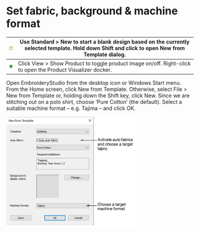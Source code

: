 # Set fabric, background & machine format

| ![New.png](assets/New.png)                 | Use Standard > New to start a blank design based on the currently selected template. Hold down Shift and click to open New from Template dialog. |
| ------------------------------------------ | ------------------------------------------------------------------------------------------------------------------------------------------------ |
| ![ShowProduct.png](assets/ShowProduct.png) | Click View > Show Product to toggle product image on/off. Right-click to open the Product Visualizer docker.                                     |

Open EmbroideryStudio from the desktop icon or Windows Start menu. From the Home screen, click New from Template. Otherwise, select File > New from Template or, holding down the Shift key, click New. Since we are stitching out on a polo shirt, choose ‘Pure Cotton’ (the default). Select a suitable machine format – e.g. Tajima – and click OK.

![NewFromTemplateCotton.png](assets/NewFromTemplateCotton.png)
